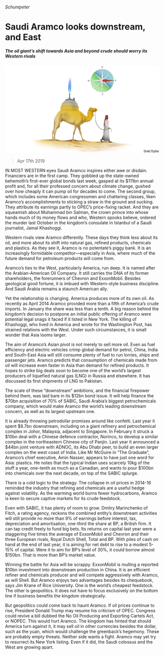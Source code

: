 ###### Schumpeter

# Saudi Aramco looks downstream, and East 

##### The oil giant’s shift towards Asia and beyond crude should worry its Western rivals 

![image](images/20190420_WBD000_1.jpg) 

> Apr 17th 2019 

IN MOST WESTERN eyes Saudi Aramco inspires either awe or disdain. Financiers are in the first camp. They gobbled up the state-owned behemoth’s first-ever global bonds last week, gasped at its $111bn annual profit and, for all their professed concern about climate change, gushed over how cheaply it can pump oil for decades to come. The second group, which includes some American congressmen and chattering classes, liken Aramco’s accomplishments to sticking a straw in the ground and sucking. They attribute its earnings partly to OPEC’s price-fixing racket. And they are squeamish about Muhammad bin Salman, the crown prince into whose hands much of its money flows and who, Western spooks believe, ordered the murder last October in the kingdom’s consulate in Istanbul of a Saudi journalist, Jamal Khashoggi. 

Western rivals view Aramco differently. These days they think less about its oil, and more about its shift into natural gas, refined products, chemicals and plastics. As they see it, Aramco is no potentate’s piggy bank. It is an increasingly formidable competitor—especially in Asia, where much of the future demand for petroleum products will come from. 

Aramco’s ties to the West, particularly America, run deep. It is named after the Arabian-American Oil Company. It still carries the DNA of its former shareholders, the forerunners of Chevron and ExxonMobil. Besides geological good fortune, it is imbued with Western-style business discipline. And Saudi Arabia remains a staunch American ally. 

Yet the relationship is changing. America produces more of its own oil. As recently as April 2014 Aramco provided more than a fifth of America’s crude imports. In January the share was less than a tenth. A big reason behind the kingdom’s decision to postpone an initial public offering of Aramco were potential legal snags it faced if it listed in New York. The killing of Khashoggi, who lived in America and wrote for the Washington Post, has strained relations with the West. Under such circumstances, it is small wonder that Asia looms larger. 

The aim of Aramco’s Asian pivot is not merely to sell more oil. Even as fuel efficiency and electric vehicles crimp global demand for petrol, China, India and South-East Asia will still consume plenty of fuel to run lorries, ships and passenger jets. Aramco predicts that consumption of chemicals made from oil will increase even faster in Asia than demand for refined products. It hopes to strike big deals soon to become one of the world’s largest producers of liquefied natural gas (LNG) in Russia and elsewhere. It has discussed its first shipments of LNG to Pakistan. 

The scale of these “downstream” ambitions, and the financial firepower behind them, was laid bare in its $12bn bond issue. It will help finance the $70bn acquisition of 70% of SABIC, Saudi Arabia’s biggest petrochemicals company, which would make Aramco the world’s leading downstream concern, as well as its largest upstream one. 

It is already throwing petrodollar promises around like confetti. Last year it spent $8.7bn downstream, including on a giant refinery and petrochemical complex in Johor, Malaysia, adjacent to Singapore. In February it struck a $10bn deal with a Chinese defence contractor, Norinco, to develop a similar complex in the northeastern Chinese city of Panjin. Last year it announced a $44bn joint venture with ADNOC, its Abu Dhabi peer, to build an even larger complex on the west coast of India. Like Mr McGuire in “The Graduate”, Aramco’s chief executive, Amin Nasser, appears to have just one word for Asia: plastics. He notes that the typical Indian uses scarcely 10kg of the stuff a year, one-tenth as much as a Canadian, and wants to pour $100bn into chemicals over the next decade, on top of the SABIC splurge. 

There is a cold logic to the strategy. The collapse in oil prices in 2014-16 reminded the industry that refining and chemicals are a useful hedge against volatility. As the warming world burns fewer hydrocarbons, Aramco is keen to secure captive markets for its crude feedstock. 

Even with SABIC, it has plenty of room to grow. Dmitry Marinchenko of Fitch, a rating agency, reckons the combined entity’s downstream activities will still provide no more than 9% of earnings before interest, tax, depreciation and amortisation, one-third the share at BP, a British firm. It can tap credit freely to fund big bets. Its returns on capital last year were a staggering five times the average of ExxonMobil and Chevron and their three European rivals, Royal Dutch Shell, Total and BP. With piles of cash on hand at the end of last year, it is aiming for net debt to rise to a modest 5-15% of capital. Were it to aim for BP’s level of 30%, it could borrow almost $150bn. That is more than BP’s market value. 

Winning the battle for Asia will be scrappy. ExxonMobil is mulling a reported $10bn investment into downstream production in China. It is an efficient refiner and chemicals producer and will compete aggressively with Aramco, as will Shell. But Aramco enjoys two advantages besides its chequebook, says Jim Krane of Rice University. One is the world’s cheapest feedstock. The other is geopolitics. It does not have to focus exclusively on the bottom line if business benefits the kingdom strategically. 

But geopolitics could come back to haunt Aramco. If oil prices continue to rise, President Donald Trump may resume his criticism of OPEC. Congress could revive a bill dubbed the No Oil Producing and Exporting Cartels Act, or NOPEC. This would hurt Aramco. The kingdom has hinted that should America turn against it, it may sell oil in other currencies besides the dollar, such as the yuan, which would challenge the greenback’s hegemony. These are probably empty threats. Neither side wants a fight. Aramco may yet try to resurrect its New York listing. Even if it did, the Saudi colossus and the West are growing apart. 

  

